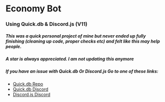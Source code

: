 # Economy Bot
### Using Quick.db & Discord.js (V11)

##### This was a quick personal project of mine but never ended up fully finishing (cleaning up code, proper checks etc) and felt like this may help people.
##### A star is always appreciated. I am not updating this anymore
##### If you have an issue with Quick.db Or Discord.js Go to one of these links:

+ [Quick.db Repo](https://github.com/TrueXPixels/quick.db)
+ [Quick.db Discord](https://discordapp.com/invite/plexidev)
+ [Discord.js Discord](https://discordapp.com/invite/bRCvFy9)
